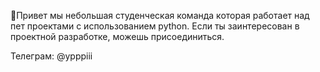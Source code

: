 🦆Привет мы небольшая студенческая команда которая работает над пет проектами с использованием python. 
Если ты заинтересован в проектной разработке, можешь присоединиться. 

Телеграм: @ypppiii
